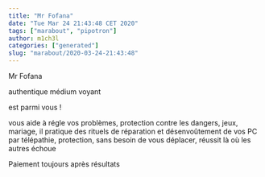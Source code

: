 ```yaml
---
title: "Mr Fofana"
date: "Tue Mar 24 21:43:48 CET 2020"
tags: ["marabout", "pipotron"]
author: m1ch3l
categories: ["generated"]
slug: "marabout/2020-03-24-21:43:48"
---
```


Mr Fofana

authentique médium voyant

est parmi vous !

vous aide à régle vos problèmes, protection contre les dangers, jeux, mariage, il pratique des rituels de réparation et désenvoûtement de vos PC par télépathie, protection, sans besoin de vous déplacer, réussit là où les autres échoue

Paiement toujours après résultats
